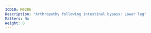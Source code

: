 ```yaml
---
ICD10: M0206
Description: "Arthropathy following intestinal bypass: Lower leg"
Matters: No
Weight: 0
---
```

